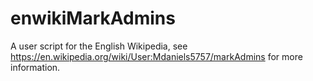 # enwikiMarkAdmins
A user script for the English Wikipedia, see https://en.wikipedia.org/wiki/User:Mdaniels5757/markAdmins for more information.
